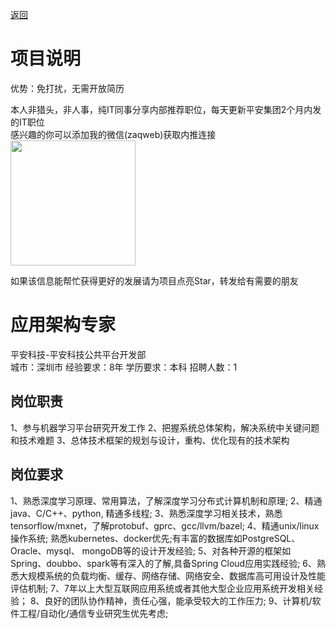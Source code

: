 [返回](../)

# 项目说明

优势：免打扰，无需开放简历

本人非猎头，非人事，纯IT同事分享内部推荐职位，每天更新平安集团2个月内发的IT职位  
感兴趣的你可以添加我的微信(zaqweb)获取内推连接  
<img src="https://github.com/zaqweb/PA-IT-JOBS/blob/master/WechatICode.jpeg"  height="200" width="200">

如果该信息能帮忙获得更好的发展请为项目点亮Star，转发给有需要的朋友

# 应用架构专家
平安科技-平安科技公共平台开发部  
城市：深圳市 经验要求：8年 学历要求：本科  招聘人数：1

## 岗位职责
1、参与机器学习平台研究开发工作
2、把握系统总体架构，解决系统中关键问题和技术难题
3、总体技术框架的规划与设计，重构、优化现有的技术架构

## 岗位要求
1、熟悉深度学习原理、常用算法，了解深度学习分布式计算机制和原理;
2、精通java、C/C++、python, 精通多线程;
3、熟悉深度学习相关技术，熟悉tensorflow/mxnet，了解protobuf、gprc、gcc/llvm/bazel;
4、精通unix/linux操作系统; 熟悉kubernetes、docker优先;有丰富的数据库如PostgreSQL、Oracle、mysql、 mongoDB等的设计开发经验;
5、对各种开源的框架如Spring、doubbo、spark等有深入的了解,具备Spring Cloud应用实践经验;
6、熟悉大规模系统的负载均衡、缓存、网络存储、网络安全、数据库高可用设计及性能评估机制;
7、7年以上大型互联网应用系统或者其他大型企业应用系统开发相关经验；
8、良好的团队协作精神，责任心强，能承受较大的工作压力;
9、计算机/软件工程/自动化/通信专业研究生优先考虑;




